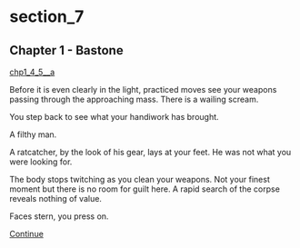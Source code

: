 
# section_7

## Chapter 1 - Bastone

[chp1_4_5__a](../../decomp/app/src/main/res/raw/chp1_4_5__a.mp3 ':include :type=audio')

Before it is even clearly in the light, practiced moves see your weapons passing through the approaching mass. There is a wailing scream.

You step back to see what your handiwork has brought.

A filthy man.

A ratcatcher, by the look of his gear, lays at your feet. He was not what you were looking for.

The body stops twitching as you clean your weapons. Not your finest moment but there is no room for guilt here. A rapid search of the corpse reveals nothing of value.

Faces stern, you press on.

[Continue](output/chapter1/section_9.md)


